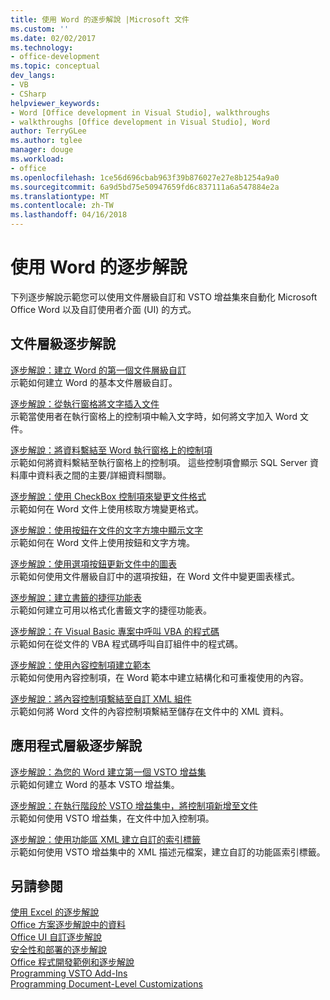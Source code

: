 ```yaml
---
title: 使用 Word 的逐步解說 |Microsoft 文件
ms.custom: ''
ms.date: 02/02/2017
ms.technology:
- office-development
ms.topic: conceptual
dev_langs:
- VB
- CSharp
helpviewer_keywords:
- Word [Office development in Visual Studio], walkthroughs
- walkthroughs [Office development in Visual Studio], Word
author: TerryGLee
ms.author: tglee
manager: douge
ms.workload:
- office
ms.openlocfilehash: 1ce56d696cbab963f39b876027e27e8b1254a9a0
ms.sourcegitcommit: 6a9d5bd75e50947659fd6c837111a6a547884e2a
ms.translationtype: MT
ms.contentlocale: zh-TW
ms.lasthandoff: 04/16/2018
---
```

# <a name="walkthroughs-using-word"></a>使用 Word 的逐步解說
  下列逐步解說示範您可以使用文件層級自訂和 VSTO 增益集來自動化 Microsoft Office Word 以及自訂使用者介面 (UI) 的方式。  
  
## <a name="document-level-walkthroughs"></a>文件層級逐步解說  
 [逐步解說：建立 Word 的第一個文件層級自訂](../vsto/walkthrough-creating-your-first-document-level-customization-for-word.md)  
 示範如何建立 Word 的基本文件層級自訂。  
  
 [逐步解說：從執行窗格將文字插入文件](../vsto/walkthrough-inserting-text-into-a-document-from-an-actions-pane.md)  
 示範當使用者在執行窗格上的控制項中輸入文字時，如何將文字加入 Word 文件。  
  
 [逐步解說：將資料繫結至 Word 執行窗格上的控制項](../vsto/walkthrough-binding-data-to-controls-on-a-word-actions-pane.md)  
 示範如何將資料繫結至執行窗格上的控制項。 這些控制項會顯示 SQL Server 資料庫中資料表之間的主要/詳細資料關聯。  
  
 [逐步解說：使用 CheckBox 控制項來變更文件格式](../vsto/walkthrough-changing-document-formatting-using-checkbox-controls.md)  
 示範如何在 Word 文件上使用核取方塊變更格式。  
  
 [逐步解說：使用按鈕在文件的文字方塊中顯示文字](../vsto/walkthrough-displaying-text-in-a-text-box-in-a-document-using-a-button.md)  
 示範如何在 Word 文件上使用按鈕和文字方塊。  
  
 [逐步解說：使用選項按鈕更新文件中的圖表](../vsto/walkthrough-updating-a-chart-in-a-document-using-radio-buttons.md)  
 示範如何使用文件層級自訂中的選項按鈕，在 Word 文件中變更圖表樣式。  
  
 [逐步解說：建立書籤的捷徑功能表](../vsto/walkthrough-creating-shortcut-menus-for-bookmarks.md)  
 示範如何建立可用以格式化書籤文字的捷徑功能表。  
  
 [逐步解說：在 Visual Basic 專案中呼叫 VBA 的程式碼](../vsto/walkthrough-calling-code-from-vba-in-a-visual-basic-project.md)  
 示範如何在從文件的 VBA 程式碼呼叫自訂組件中的程式碼。  
  
 [逐步解說：使用內容控制項建立範本](../vsto/walkthrough-creating-a-template-by-using-content-controls.md)  
 示範如何使用內容控制項，在 Word 範本中建立結構化和可重複使用的內容。  
  
 [逐步解說：將內容控制項繫結至自訂 XML 組件](../vsto/walkthrough-binding-content-controls-to-custom-xml-parts.md)  
 示範如何將 Word 文件的內容控制項繫結至儲存在文件中的 XML 資料。  
  
## <a name="application-level-walkthroughs"></a>應用程式層級逐步解說  
 [逐步解說：為您的 Word 建立第一個 VSTO 增益集](../vsto/walkthrough-creating-your-first-vsto-add-in-for-word.md)  
 示範如何建立 Word 的基本 VSTO 增益集。  
  
 [逐步解說：在執行階段於 VSTO 增益集中，將控制項新增至文件](../vsto/walkthrough-adding-controls-to-a-document-at-run-time-in-a-vsto-add-in.md)  
 示範如何使用 VSTO 增益集，在文件中加入控制項。  
  
 [逐步解說：使用功能區 XML 建立自訂的索引標籤](../vsto/walkthrough-creating-a-custom-tab-by-using-ribbon-xml.md)  
 示範如何使用 VSTO 增益集中的 XML 描述元檔案，建立自訂的功能區索引標籤。  
  
## <a name="see-also"></a>另請參閱  
 [使用 Excel 的逐步解說](../vsto/walkthroughs-using-excel.md)   
 [Office 方案逐步解說中的資料](../vsto/data-in-office-solutions-walkthroughs.md)   
 [Office UI 自訂逐步解說](../vsto/office-ui-customization-walkthroughs.md)   
 [安全性和部署的逐步解說](../vsto/security-and-deployment-walkthroughs.md)   
 [Office 程式開發範例和逐步解說](../vsto/office-development-samples-and-walkthroughs.md)   
 [Programming VSTO Add-Ins](../vsto/programming-vsto-add-ins.md)   
 [Programming Document-Level Customizations](../vsto/programming-document-level-customizations.md)  
  
  